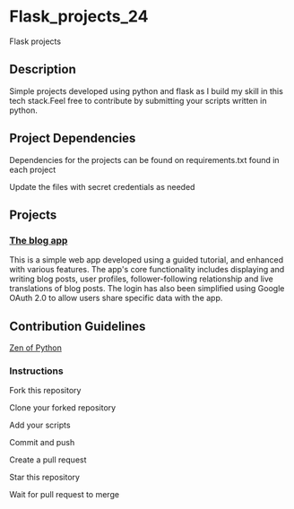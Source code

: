 # Flask_projects_24
Flask projects

## Description
Simple projects developed using python and flask as I build my skill in this tech stack.Feel free to contribute by submitting your scripts written in python.

## Project Dependencies
Dependencies for the projects can be found on requirements.txt found in each project

Update the files with secret credentials as needed

## Projects
### [The blog app](https://github.com/aghee/flask_projects_24/tree/main/blog_app/microblog)
This is a simple web app developed using a guided tutorial, and enhanced with various features. The app's core functionality includes displaying and writing blog posts, user profiles, follower-following relationship and live translations of blog posts. The login has also been simplified using Google OAuth 2.0 to allow users share specific data with the app.

## Contribution Guidelines
[Zen of Python](https://docs.python.org/3/glossary.html#term-Zen-of-Python)

### Instructions

Fork this repository

Clone your forked repository

Add your scripts

Commit and push

Create a pull request

Star this repository

Wait for pull request to merge
